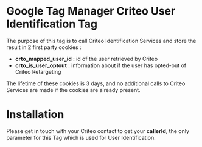 # Google Tag Manager Criteo User Identification Tag

The purpose of this tag is to call Criteo Identification Services and store the result in 2 first party cookies : 

* **crto_mapped_user_id** : id of the user retrieved by Criteo
* **crto_is_user_optout** : information about if the user has opted-out of Criteo Retargeting

The lifetime of these cookies is 3 days, and no additional calls to Criteo Services are made if the cookies are already present.

# Installation

Please get in touch with your Criteo contact to get your **callerId**, the only parameter for this Tag which is used for User Identification.
